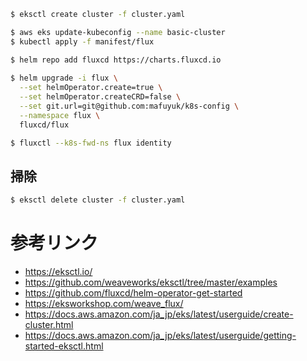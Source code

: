 
```bash
$ eksctl create cluster -f cluster.yaml

$ aws eks update-kubeconfig --name basic-cluster
$ kubectl apply -f manifest/flux

$ helm repo add fluxcd https://charts.fluxcd.io
 
$ helm upgrade -i flux \
  --set helmOperator.create=true \
  --set helmOperator.createCRD=false \
  --set git.url=git@github.com:mafuyuk/k8s-config \
  --namespace flux \
  fluxcd/flux

$ fluxctl --k8s-fwd-ns flux identity

```

## 掃除
```bash
$ eksctl delete cluster -f cluster.yaml
```
# 参考リンク
- https://eksctl.io/
- https://github.com/weaveworks/eksctl/tree/master/examples
- https://github.com/fluxcd/helm-operator-get-started
- https://eksworkshop.com/weave_flux/
- https://docs.aws.amazon.com/ja_jp/eks/latest/userguide/create-cluster.html
- https://docs.aws.amazon.com/ja_jp/eks/latest/userguide/getting-started-eksctl.html
